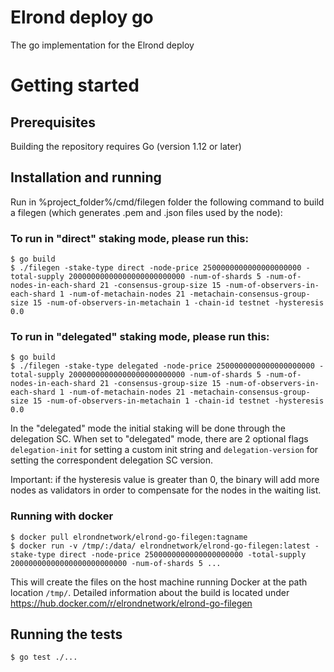 # Elrond deploy go

The go implementation for the Elrond deploy

# Getting started

## Prerequisites

Building the repository requires Go (version 1.12 or later)

## Installation and running

Run in  %project_folder%/cmd/filegen folder the following command to build a filegen (which generates .pem and .json
 files used by the node):
 
 ### To run in "direct" staking mode, please run this:
 ```
 $ go build
$ ./filegen -stake-type direct -node-price 2500000000000000000000 -total-supply 20000000000000000000000000 -num-of-shards 5 -num-of-nodes-in-each-shard 21 -consensus-group-size 15 -num-of-observers-in-each-shard 1 -num-of-metachain-nodes 21 -metachain-consensus-group-size 15 -num-of-observers-in-metachain 1 -chain-id testnet -hysteresis 0.0
 ```

 ### To run in "delegated" staking mode, please run this:
 ```
 $ go build
$ ./filegen -stake-type delegated -node-price 2500000000000000000000 -total-supply 20000000000000000000000000 -num-of-shards 5 -num-of-nodes-in-each-shard 21 -consensus-group-size 15 -num-of-observers-in-each-shard 1 -num-of-metachain-nodes 21 -metachain-consensus-group-size 15 -num-of-observers-in-metachain 1 -chain-id testnet -hysteresis 0.0
 ```

In the "delegated" mode the  initial staking will be done through the delegation SC. When set to "delegated" mode, there are 
2 optional flags `delegation-init` for setting a custom init string and `delegation-version` for setting the correspondent 
delegation SC version.

Important: if the hysteresis value is greater than 0, the binary will add more nodes as validators in order to 
compensate for the nodes in the waiting list. 

### Running with docker
```
$ docker pull elrondnetwork/elrond-go-filegen:tagname
$ docker run -v /tmp/:/data/ elrondnetwork/elrond-go-filegen:latest -stake-type direct -node-price 2500000000000000000000 -total-supply 20000000000000000000000000 -num-of-shards 5 ...
```
This will create the files on the host machine running Docker at the path location `/tmp/`.
Detailed information about the build is located under https://hub.docker.com/r/elrondnetwork/elrond-go-filegen
 
## Running the tests
```
$ go test ./...
```
